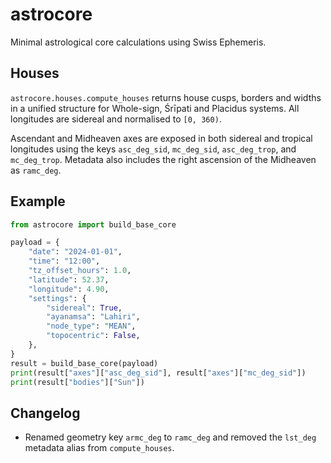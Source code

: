 # astrocore

Minimal astrological core calculations using Swiss Ephemeris.

## Houses

`astrocore.houses.compute_houses` returns house cusps, borders and widths in a
unified structure for Whole-sign, Śrīpati and Placidus systems.  All longitudes
are sidereal and normalised to `[0, 360)`.

Ascendant and Midheaven axes are exposed in both sidereal and tropical
longitudes using the keys `asc_deg_sid`, `mc_deg_sid`, `asc_deg_trop`, and
`mc_deg_trop`. Metadata also includes the right ascension of the Midheaven
as `ramc_deg`.

## Example

```python
from astrocore import build_base_core

payload = {
    "date": "2024-01-01",
    "time": "12:00",
    "tz_offset_hours": 1.0,
    "latitude": 52.37,
    "longitude": 4.90,
    "settings": {
        "sidereal": True,
        "ayanamsa": "Lahiri",
        "node_type": "MEAN",
        "topocentric": False,
    },
}
result = build_base_core(payload)
print(result["axes"]["asc_deg_sid"], result["axes"]["mc_deg_sid"])
print(result["bodies"]["Sun"])
```

## Changelog

- Renamed geometry key `armc_deg` to `ramc_deg` and removed the `lst_deg`
  metadata alias from `compute_houses`.
